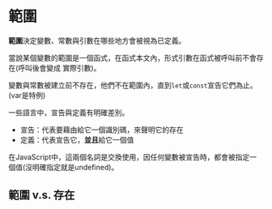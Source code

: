 # 範圍

**範圍**決定變數、常數與引數在哪些地方會被視為已定義。

當說某個變數的範圍是一個函式，在函式本文內，形式引數在函式被呼叫前不會存在(呼叫後會變成
實際引數)。

變數與常數被建立前不存在，他們不在範圍內，直到`let`或`const`宣告它們為止。(var是特例)

一些語言中，宣告與定義有明確差別。

- 宣告：代表要藉由給它一個識別碼，來聲明它的存在
- 定義：代表宣告它，**並且**給它一個值

在JavaScript中，這兩個名詞是交換使用，因任何變數被宣告時，都會被指定一個值(沒明確指定就是undefined)。

## 範圍 v.s. 存在